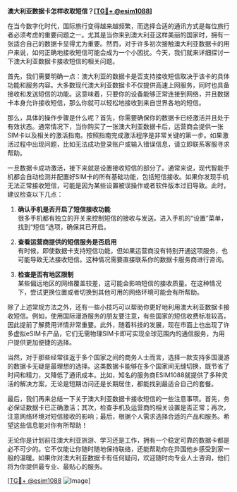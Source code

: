 **澳大利亚数据卡怎样收取短信？[[TG💪+ @esim1088](https://t.me/s/esim1088)]**

在当今数字化时代，国际旅行变得越来越频繁，而选择合适的通讯方式是每位旅行者必须考虑的重要问题之一。尤其是当你来到澳大利亚这样美丽的国家时，拥有一张适合自己的数据卡显得尤为重要。然而，对于许多初次接触澳大利亚数据卡的用户来说，如何正确地接收短信可能会成为一个小困扰。今天，我们就来详细探讨一下澳大利亚数据卡接收短信的相关问题。

首先，我们需要明确一点：澳大利亚的数据卡是否支持接收短信取决于该卡的具体功能和服务内容。大多数现代澳大利亚数据卡不仅提供高速上网服务，同时也具备接收和发送短信的功能。这意味着，只要你的设备能够正常连接到网络，并且数据卡本身允许接收短信，那么你就可以轻松地接收到来自世界各地的短信。

那么，具体的操作步骤是什么呢？首先，你需要确保你的数据卡已经激活并且处于有效状态。通常情况下，当你购买了一张澳大利亚数据卡后，运营商会提供一张SIM卡以及相关的激活指南。按照指南完成激活程序是非常关键的第一步。如果激活过程中出现问题，比如无法成功登录账户或输入错误信息，请立即联系客服寻求帮助。

一旦数据卡成功激活，接下来就是设置接收短信的部分了。通常来说，现代智能手机都会自动检测并配置好SIM卡的所有基础功能，包括短信接收。如果你发现手机无法正常接收短信，可能是因为某些设置被误操作或者软件版本过旧导致。此时，建议检查以下几点：

1. **确认手机是否开启了短信接收功能**  
   很多手机都有独立的开关来控制短信的接收与发送。进入手机的“设置”菜单，找到“短信”选项，确保其已开启。

2. **查看运营商提供的短信服务是否启用**  
   有时候，即使数据卡支持短信功能，但如果运营商没有特别开通这项服务，也可能导致无法接收短信。这种情况需要直接联系你的数据卡服务商进行咨询。

3. **检查是否有地区限制**  
   某些偏远地区的网络覆盖较差，这可能会影响短信的接收质量。在这种情况下，尝试更换位置或者切换到其他可用的网络环境可能会有所帮助。

除了上述常规方法之外，还有一些小技巧可以帮助你更好地利用澳大利亚数据卡接收短信。例如，使用国际漫游服务的朋友要注意，有些国家的短信收费标准较高，因此提前了解费用详情非常重要。此外，随着科技的发展，现在市面上也出现了许多虚拟eSIM卡产品，它们无需物理SIM卡即可实现全球范围内的通信服务，为用户提供更加便捷的选择。

当然，对于那些经常往返于多个国家之间的商务人士而言，选择一款支持多国漫游的数据卡无疑是最理想的选择。这类数据卡能够在多个国家间无缝切换，既节省了时间和精力，又降低了通讯成本。比如，知名的服务商ESIM1088就提供了多种灵活的解决方案，无论是短期访问还是长期居住，都能找到最适合自己的套餐。

最后，我们再来总结一下关于澳大利亚数据卡接收短信的一些注意事项。首先，务必保证数据卡已正确激活；其次，检查手机及运营商的相关设置是否正常；再次，注意网络环境对短信接收的影响；最后，根据个人需求选择合适的产品和服务。希望这些信息能对你有所帮助！

无论你是计划前往澳大利亚旅游、学习还是工作，拥有一个稳定可靠的数据卡都是必不可少的。它不仅能让你随时随地保持联络，还能帮助你在异国他乡感受到家一般的温暖。如果你对澳大利亚数据卡有任何疑问，欢迎随时向专业人士咨询，他们将为你提供最专业、最贴心的服务。

[[TG💪+ @esim1088](https://t.me/s/esim1088) ![Image](https://i.postimg.cc/4NQfJmqS/Snipaste-2025-05-13-00-14-12.png)]